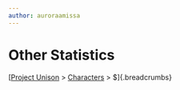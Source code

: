 ```yaml
---
author: auroraamissa
---
```


# Other Statistics
[[Project Unison]() > [Characters]() > $]{.breadcrumbs}

